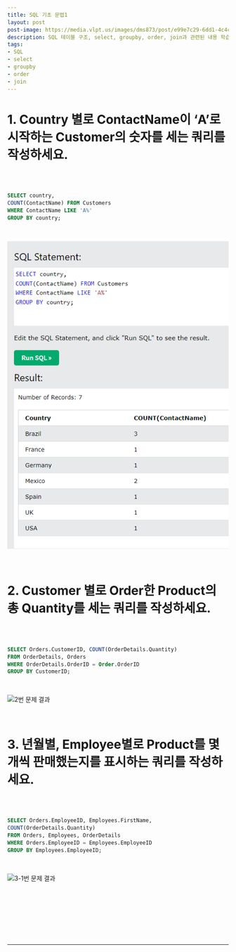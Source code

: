 ```yaml
---
title: SQL 기초 문법1
layout: post
post-image: https://media.vlpt.us/images/dms873/post/e99e7c29-6dd1-4c4c-ae6f-57326892a60a/SQL.png
description: SQL 테이블 구조, select, groupby, order, join과 관련된 내용 학습
tags:
- SQL
- select
- groupby
- order
- join
---
```



# 1. Country 별로 ContactName이 ‘A’로 시작하는 Customer의 숫자를 세는 쿼리를 작성하세요.

<br><br>

```sql
SELECT country,
COUNT(ContactName) FROM Customers
WHERE ContactName LIKE 'A%'
GROUP BY country; 
```

<br>

![1번 문제 결과](/assets/images/SQL_practce1_1.png)

<br>

# 2. Customer 별로 Order한 Product의 총 Quantity를 세는 쿼리를 작성하세요.

<br><br>

```sql
SELECT Orders.CustomerID, COUNT(OrderDetails.Quantity)
FROM OrderDetails, Orders
WHERE OrderDetails.OrderID = Order.OrderID
GROUP BY CustomerID;
```

<br>

![2번 문제 결과](/assets/images/SQL_practce1_2.png)

<br>


# 3. 년월별, Employee별로 Product를 몇 개씩 판매했는지를 표시하는 쿼리를 작성하세요.

<br><br>

```sql
SELECT Orders.EmployeeID, Employees.FirstName, 
COUNT(OrderDetails.Quantity)
FROM Orders, Employees, OrderDetails
WHERE Orders.EmployeeID = Employees.EmployeeID
GROUP BY Employees.EmployeeID;
```

<br>

![3-1번 문제 결과](/assets/images/SQL_practce1_3-1.png)

<br>

<br><br>
<!-- 
```sql
SELECT Orders.CustomerID, COUNT(OrderDetails.Quantity)
FROM OrderDetails, Orders
WHERE OrderDetails.OrderID = Order.OrderID
GROUP BY CustomerID;
``` -->

<br>
<!-- 
![3-2번 문제 결과](/assets/images/SQL_practce1_3-2.png) -->

<br>

---
